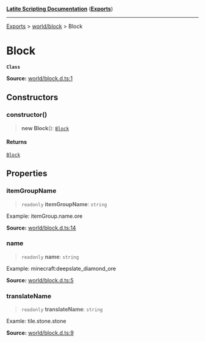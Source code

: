 [**Latite Scripting Documentation**](../../README.md) ([**Exports**](../../exports.md))

---

[Exports](../../exports.md) > [world/block](../index.md) > Block

# Block

**`Class`**

**Source:** [world/block.d.ts:1](https://github.com/LatiteScripting/latitescripting.github.io/blob/41aefce/definitions/world/block.d.ts#L1)

## Constructors

### constructor()

> **new Block**(): [`Block`](class.Block.md)

#### Returns

[`Block`](class.Block.md)

## Properties

### itemGroupName

> `readonly` **itemGroupName**: `string`

Example: itemGroup.name.ore

**Source:** [world/block.d.ts:14](https://github.com/LatiteScripting/latitescripting.github.io/blob/41aefce/definitions/world/block.d.ts#L14)

### name

> `readonly` **name**: `string`

Example: minecraft:deepslate_diamond_ore

**Source:** [world/block.d.ts:5](https://github.com/LatiteScripting/latitescripting.github.io/blob/41aefce/definitions/world/block.d.ts#L5)

### translateName

> `readonly` **translateName**: `string`

Examle: tile.stone.stone

**Source:** [world/block.d.ts:9](https://github.com/LatiteScripting/latitescripting.github.io/blob/41aefce/definitions/world/block.d.ts#L9)
